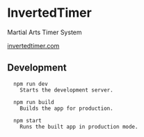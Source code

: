 # InvertedTimer

Martial Arts Timer System

[invertedtimer.com](https://www.invertedtimer.com)

## Development

```
  npm run dev
    Starts the development server.

  npm run build
    Builds the app for production.

  npm start
    Runs the built app in production mode.
```
